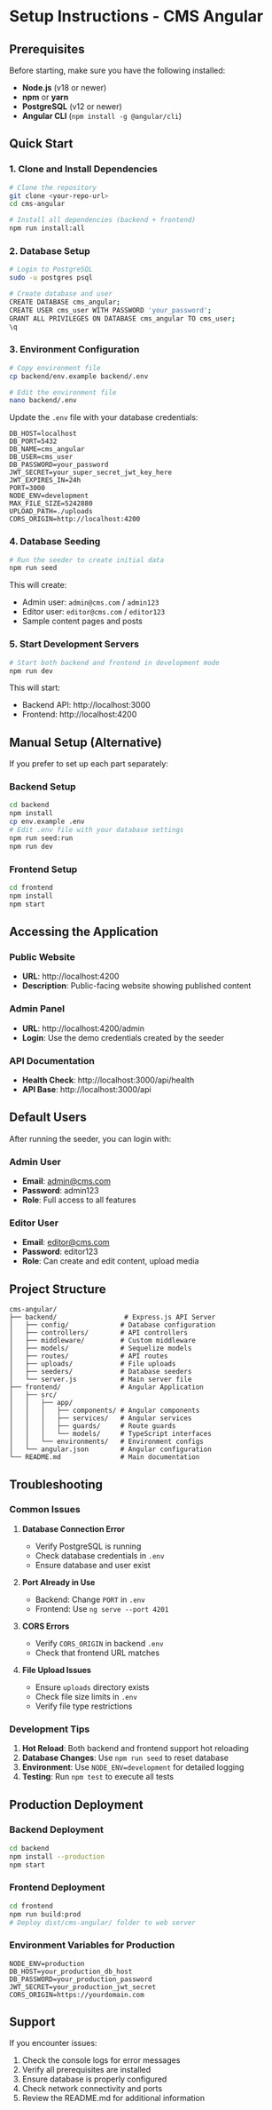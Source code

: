 # Setup Instructions - CMS Angular

## Prerequisites

Before starting, make sure you have the following installed:

- **Node.js** (v18 or newer)
- **npm** or **yarn**
- **PostgreSQL** (v12 or newer)
- **Angular CLI** (`npm install -g @angular/cli`)

## Quick Start

### 1. Clone and Install Dependencies

```bash
# Clone the repository
git clone <your-repo-url>
cd cms-angular

# Install all dependencies (backend + frontend)
npm run install:all
```

### 2. Database Setup

```bash
# Login to PostgreSQL
sudo -u postgres psql

# Create database and user
CREATE DATABASE cms_angular;
CREATE USER cms_user WITH PASSWORD 'your_password';
GRANT ALL PRIVILEGES ON DATABASE cms_angular TO cms_user;
\q
```

### 3. Environment Configuration

```bash
# Copy environment file
cp backend/env.example backend/.env

# Edit the environment file
nano backend/.env
```

Update the `.env` file with your database credentials:

```env
DB_HOST=localhost
DB_PORT=5432
DB_NAME=cms_angular
DB_USER=cms_user
DB_PASSWORD=your_password
JWT_SECRET=your_super_secret_jwt_key_here
JWT_EXPIRES_IN=24h
PORT=3000
NODE_ENV=development
MAX_FILE_SIZE=5242880
UPLOAD_PATH=./uploads
CORS_ORIGIN=http://localhost:4200
```

### 4. Database Seeding

```bash
# Run the seeder to create initial data
npm run seed
```

This will create:
- Admin user: `admin@cms.com` / `admin123`
- Editor user: `editor@cms.com` / `editor123`
- Sample content pages and posts

### 5. Start Development Servers

```bash
# Start both backend and frontend in development mode
npm run dev
```

This will start:
- Backend API: http://localhost:3000
- Frontend: http://localhost:4200

## Manual Setup (Alternative)

If you prefer to set up each part separately:

### Backend Setup

```bash
cd backend
npm install
cp env.example .env
# Edit .env file with your database settings
npm run seed:run
npm run dev
```

### Frontend Setup

```bash
cd frontend
npm install
npm start
```

## Accessing the Application

### Public Website
- **URL**: http://localhost:4200
- **Description**: Public-facing website showing published content

### Admin Panel
- **URL**: http://localhost:4200/admin
- **Login**: Use the demo credentials created by the seeder

### API Documentation
- **Health Check**: http://localhost:3000/api/health
- **API Base**: http://localhost:3000/api

## Default Users

After running the seeder, you can login with:

### Admin User
- **Email**: admin@cms.com
- **Password**: admin123
- **Role**: Full access to all features

### Editor User
- **Email**: editor@cms.com
- **Password**: editor123
- **Role**: Can create and edit content, upload media

## Project Structure

```
cms-angular/
├── backend/                 # Express.js API Server
│   ├── config/             # Database configuration
│   ├── controllers/        # API controllers
│   ├── middleware/         # Custom middleware
│   ├── models/             # Sequelize models
│   ├── routes/             # API routes
│   ├── uploads/            # File uploads
│   ├── seeders/            # Database seeders
│   └── server.js           # Main server file
├── frontend/               # Angular Application
│   ├── src/
│   │   ├── app/
│   │   │   ├── components/ # Angular components
│   │   │   ├── services/   # Angular services
│   │   │   ├── guards/     # Route guards
│   │   │   └── models/     # TypeScript interfaces
│   │   └── environments/   # Environment configs
│   └── angular.json        # Angular configuration
└── README.md               # Main documentation
```

## Troubleshooting

### Common Issues

1. **Database Connection Error**
   - Verify PostgreSQL is running
   - Check database credentials in `.env`
   - Ensure database and user exist

2. **Port Already in Use**
   - Backend: Change `PORT` in `.env`
   - Frontend: Use `ng serve --port 4201`

3. **CORS Errors**
   - Verify `CORS_ORIGIN` in backend `.env`
   - Check that frontend URL matches

4. **File Upload Issues**
   - Ensure `uploads` directory exists
   - Check file size limits in `.env`
   - Verify file type restrictions

### Development Tips

1. **Hot Reload**: Both backend and frontend support hot reloading
2. **Database Changes**: Use `npm run seed` to reset database
3. **Environment**: Use `NODE_ENV=development` for detailed logging
4. **Testing**: Run `npm test` to execute all tests

## Production Deployment

### Backend Deployment
```bash
cd backend
npm install --production
npm start
```

### Frontend Deployment
```bash
cd frontend
npm run build:prod
# Deploy dist/cms-angular/ folder to web server
```

### Environment Variables for Production
```env
NODE_ENV=production
DB_HOST=your_production_db_host
DB_PASSWORD=your_production_password
JWT_SECRET=your_production_jwt_secret
CORS_ORIGIN=https://yourdomain.com
```

## Support

If you encounter issues:

1. Check the console logs for error messages
2. Verify all prerequisites are installed
3. Ensure database is properly configured
4. Check network connectivity and ports
5. Review the README.md for additional information 
